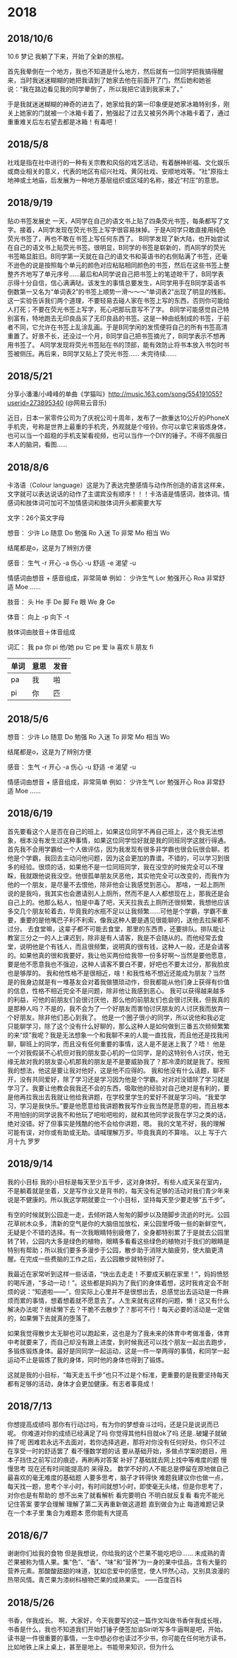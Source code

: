 # 2018



## 2018/10/6
10.6 梦记
我躺了下来，开始了全新的旅程。

首先我晕倒在一个地方，我也不知道是什么地方，然后就有一位同学把我搞得醒来，当时我迷迷糊糊的她把我请到了她家去他在前面开了门，然后她和她爸说：“我在路边看见我的同学晕倒了，所以我把它请到我家来了。”

于是我就迷迷糊糊的神奇的进去了，她家给我的第一印象便是她家冰箱特别多，刚关上她家的门就被一个冰箱卡着了，勉强起了过去又被另外两个冰箱卡着了，通过重重难关后左右望去都是冰箱！有毒吧！


## 2018/5/8
社戏是指在社中进行的一种有关宗教和风俗的戏艺活动，有着酬神祈福、文化娱乐或商业相关的意义，代表的地区有绍兴社戏、黄冈社戏、安顺地戏等。“社”原指土地神或土地庙，后发展为一种地方基层组织或区域的名称，接近“村庄”的意思。


## 2018/9/19
贴の书签发展史
一天，A同学在自己的语文书上贴了四条荧光书签，每条都写了文字。接着，A同学发现在荧光书签上写字很容易抹掉。于是A同学只敢直接用纯色荧光书签了，再也不敢在书签上写任何东西了。
B同学发现了新大陆，也开始尝试在自己的语文书上贴荧光书签。很明显，B同学的书签是崭新的，而A同学的荧光书签略显脏旧。B同学第一天就在自己的语文书和英语书的右侧贴满了书签，还毫不逊色的说是按照每个单元的颜色对应粘贴相同颜色的书签，然后在这些书签上整整齐齐地写了单元序号……最后和A同学说自己把书签上的笔迹晾干了，B同学表示得十分自信，信心满满哒。该发生的事情总要发生，A同学用手在B同学英语书倒数第一又名为“单词表2”的书签上顺势一滑～～～“单词表2”出现了明显的残影。这一实验告诉我们两个道理，不要轻易去碰人家在书签上写的东西，否则你可能给人打死；不要在荧光书签上写字，死心吧那玩意写不了字。
B同学可能感觉自己特别富有，特地跑去无印良品买了无印良品的书签。这是一种由纸制成的书签，于前者不同，它允许在书签上乱涂乱画。于是B同学闲的发慌便将自己的所有书签高清重置了。好景不长，还没过一个月，B同学自己把书签摘光了，B同学表示不想再用书签了。
A同学发现将荧光书签贴在书的顶部，能有效防止将书本放入书包时书签被侧压。再后来，B同学又贴上了荧光书签……
未完待续……


## 2018/5/21
分享小潘潘/小峰峰的单曲《学猫叫》http://music.163.com/song/554191055?userid=273895340 (@网易云音乐)

近日，日本一家零件公司为了庆祝公司十周年，发布了一款重达10公斤的iPhoneX手机壳，号称是世界上最重的手机壳，外观就是个哑铃。你可以拿它来锻炼身体，也可以当一个超稳的手机支架看视频，也可以当作一个DIY的锤子。不得不佩服日本人的脑洞，看图……


## 2018/8/6
卡洛语（Colour language）这是为了表达完整感情与动作所创造的语言这样来，文字就可以表达说话的动作了主谓宾没有顺序！！！卡洛语是情感词，肢体词。情感词和肢体词可加可不加情感词和肢体词开头都需要大写

文字：26个英文字母

想音：
少许 Lo
随意 Do
勉强 Ro
入迷 To
非常 Mo
相当 Wo

结尾都是o，这是为了辨别方便

感音：
生气 -r
开心 -a
伤心 -u
舒适 -e
渴望 -u

情感词由想音 + 感音组成，非常简单
例如：
少许生气 Lor
勉强开心 Roa
非常舒适 Moe
……

肢音：
头 He
手 De
脚 Fe
眼 We
身 Ge

体音：
向上 -p
向下 -t

肢体词由肢音＋体音组成

词汇：
我 pa
你 pi
他/她 pu
它 pe
爱 la
喜欢 li
朋友 fi


| 单词 | 意思 | 发音 |
| ------- | ------- | ------- |
| pa | 我 | 啪 |
| pi | 你 | 匹 |





## 2018/5/6

想音：
少许 Lo
随意 Do
勉强 Ro
入迷 To
非常 Mo
相当 Wo

结尾都是o，这是为了辨别方便

感音：
生气 -r
开心 -a
伤心 -u
舒适 -e
渴望 -u

情感词由想音 + 感音组成，非常简单
例如：
少许生气 Lor
勉强开心 Roa
非常舒适 Moe
……


## 2018/6/19
首先要看这个人是否在自己的班上，如果这位同学不再自己班上，这个我无法想象，根本没有发生过这种事情，如果这位同学恰好就是我的同班同学这就行得通。
首先我不会用学霸给一个人做评估，因为我发现有很多非学霸也很会玩很会聊。若他是个学霸，我回去主动问他问题，因为这会更加的靠谱。不错的，可以学习到很多的经验。很烦的话，如果他不是一位同班同学，我在没空的时候完全可以不理睬，我就跟他说我没空。他很孤单朋友厌恶他，其实他完全可以改变的，而我作为他的一个朋友，是尽量不去恨他，除非他会让我感觉到恶心。
那啥，一起上厕所说的是我吗，我其实也会邀请别人上厕所，然而不是人人都想现在上，那我还是会自己上的。他那么粘人，怕是中毒了吧，天天拉我去上厕所还很频繁，我想他应该多交几个朋友轮着去，毕竟我的水瓶不足以让我频繁......可他是个学霸，学霸不重要，重要的是他嘴巴子利不利索，像我这种人要是遇见很能聊的，送他去拉屎都不过分。
去食堂嘛，这辈子都不可能去食堂，那里的东西贵，还要排队。排队能让教室三分之一的人上课迟到，除非是有人请客，我是不会随从的。而他经常去食堂，说明他是个有钱人，而且很频繁，说明真的很有钱，这种人一般，还是会请客的。如果他真的很和我要好，我让他买两份给我带一份多好啊～当然是要他愿意，要是他不愿意我也不强迫，这种人请客不要白不要，好吧也不要太过分，那我脸皮也是够厚的。
我和他性格不是很相近，啥！和我性格不想近还能成为朋友？当然是的我身边就是有一堆基友会对着我做猥琐动作，但我都能从他们身上获得有价值的信息，性格不相近完全不是问题，除非他让我感到恶心。
我可以获得越来越多的利益，可他的前朋友们会很讨厌他，那么他的前朋友们也会很讨厌我，但我真的是那种人吗？不是的，我不会为了一个好朋友而害怕讨厌朋友的人讨厌我而放弃一个好朋友。除非他们恶心到我了。
他是一个圈子很小的同学，所以说他和我必定只能聊学习，除了这个没有什么好聊的，那么这种人是如何做到三番五次频频繁繁的来“烦”我呢？我是无法想象一个和我聊不来的人能一直找我，而且他还是找我闲聊，聊班上的同学，而且没有任何重要的事情，这人是不是迷上我了？唔！
他是一个对我假装不心机但对我的朋友耍心机的一位同学，是的这特别令人讨厌，他无缘无故对我的朋友耍心机那我的朋友是不是要威胁我了？那冷漠的就是我了。按照我的想法，他这是要让我对他好，这是他不应得的。
我和他没有什么话题，聊不开，没有共同爱好，除了学习还是学习因为他是个学霸。对对对没错除了学习就是学习了。我要让他教会我我还不会的东西，吸取他的经验对自己绝对是有利的，要是他再拉我出去我就让他给我讲题，在学校里学生的爱好不就是学习吗。“我爱学习，学习是我快乐。”要是他愿意给我讲题教我写作业我当然是愿意的啦，而且根本不用怕别的同学说我不和他玩了吧啦吧啦的，就和其他同学说我在学习之类的话，绝对没错。好了但事实是残酷的他不会给你讲题，嗯。
我的文笔不好，我的理解可能有误，对你或有助或无助。请喊理解万岁。毕竟我真的不算啥。
以上
写于六月十九
罗罗


## 2018/9/14
我的小目标
我的小目标是每天至少五千步，这对身体好。有些人成天呆在室内，不是躺着就是坐着，又是写作业又是背书的，每天没有足够的活动对我们青少年来说是不健康的。所以我这学期就要立一个小目标，坚持每天至少要走够“五千步”。

有空的时候就到公园走一走，去倾听路人匆匆的脚步以及随脚步流逝的时光。公园花草树木众多，清新的空气是你的大脑倍加放松，来公园里呼吸一些的新鲜空气，无疑是个不错的选择。有一次我眼睛特别疲倦了，全身都特别累了于是就去公园里转了转，公园内大多是绿色的植物，眼睛多看看这些绿色的植物对于我们的眼睛是特别有帮助；所以我们要多多漫步于公园，散步助于消除大脑疲劳，使大脑更清醒。在完成一些费脑的工作之后，去公园散步就特别好了。

我最近在家常听到这样一些话语，“快出去走走！不要成天躺在家里！”，妈妈愤怒的喝斥道，“多动一动！”。这些都是妈妈为了我们的身体着想，这时我肯定会不耐烦的说：“知道啦——”，但实际上心里并不是很想出去，总感觉出去运动是一件麻烦而累的事情，想着想着就不愿意去了。人生来就有这样的问题，懒！这又有什么解决办法呢？继续懒下去？干脆不去散步了？那可不行！每天必要的活动是一定做的，如果懒下去就真的堕落了。

如果我觉得散步太无聊也可以跑起来，这也是为了我未来的体育中考做准备，体育中考就要来了，而自己却没有跟上进度，到时候我还可以找个朋友一起出去跑步，多锻炼锻炼身体。最好是同同学一起运动，这是一件一举两得的事情，和同学一起运动不止是锻炼了我的身体，同时他的身体也得到了锻炼。

这就是我的小目标，“每天走五千步”也只不过是个标准，更重要的是我要坚持每天都有足够的活动，身体才会更加健康。有志者事竟成！


## 2018/7/13
你想提高成绩吗
那你有行动过吗，有为你的梦想奋斗过吗，还是只是说说而已呢。
你难道对你的成绩已经满足了吗
你觉得其他科目就ok了吗
还是..破罐子就破摔了呢
困难若永远不去面对，若你选择逃避，那将对你没有任何好处，你只不过在享受一时的舒适罢了
看不懂数学题的话 要从基础开始，多做点学案的题目，用本子挡住之前写过的痕迹，再刷再对答案
补好了基础就去网上找中等难度的题
慢慢思考
现在还有时间能提高的
来得及。
数学不好的人不能总是停留在原地做自己最喜欢的毫无难度的基础题
人要多思考，脑子才转得快
难题我建议你也做一点，每天找一题，思考个半小时，有时间就想1小时，即使毫无头绪，但是你思考了，对你也是有帮助的
想不出来了就看解析
看完要明白 不明白就反复看 看完不能光记住答案
要学会理解
理解了第二天再重新做这道题
直到做会为止 
每道难题记录在一个本子里 集合为难题本
愿你能有大提高


## 2018/6/7
谢谢你们给我的食物
但是我想说，你给我的这个芒果不能吃吧😒……
未成熟的青芒果被称为情人果。集“色”、“香”、“味”和“营养”为一身的果中佳品，含有大量的营养元素。那酸酸甜甜的味道，犹如恋爱中的感觉，使人怦然心动，又别具浪漫的热带风情。青芒果为漆树科植物芒果的成熟果实。
——百度百科


## 2018/5/26
书香，伴我成长。
啊，大家好，今天我要写的这一篇作文叫做书香伴我成长哦，书香是什么，我也不知道我们开始打锤子便签加油Siri听写多牛逼啊是吧，开始。
读书是一件很重要的事情，一生中想必你也读过不少书，你可能在任何地方读书，比如地铁上床上桌上，甚至是地上。书能带来知识，但为什么
